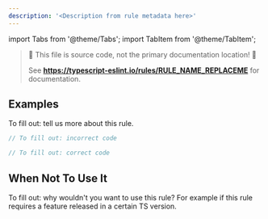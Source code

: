 ```yaml
---
description: '<Description from rule metadata here>'
---
```


import Tabs from '@theme/Tabs';
import TabItem from '@theme/TabItem';

> 🛑 This file is source code, not the primary documentation location! 🛑
>
> See **https://typescript-eslint.io/rules/RULE_NAME_REPLACEME** for documentation.

## Examples

To fill out: tell us more about this rule.

<Tabs>
<TabItem value="❌ Incorrect">

```ts
// To fill out: incorrect code
```

</TabItem>
<TabItem value="✅ Correct">

```ts
// To fill out: correct code
```

</TabItem>
</Tabs>

## When Not To Use It

To fill out: why wouldn't you want to use this rule?
For example if this rule requires a feature released in a certain TS version.
